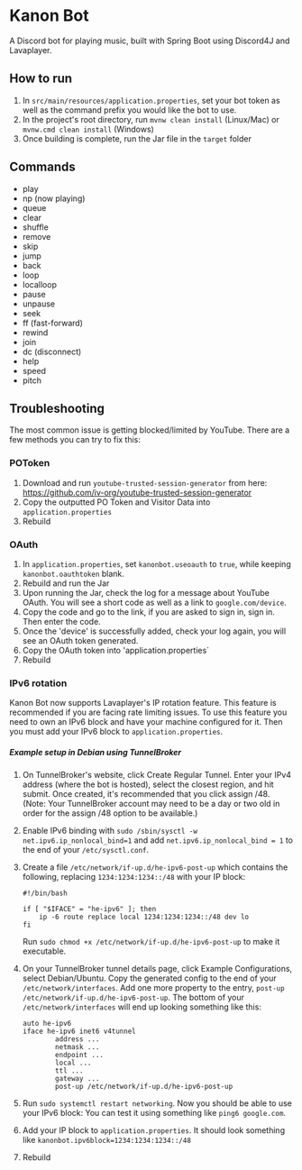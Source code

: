 
# Kanon Bot

A Discord bot for playing music, built with Spring Boot
using Discord4J and Lavaplayer.


## How to run


1. In `src/main/resources/application.properties`, set your bot token as well as the command prefix you would like the bot to use.
2. In the project's root directory, run `mvnw clean install` (Linux/Mac) or `mvnw.cmd clean install` (Windows)
3. Once building is complete, run the Jar file in the `target` folder


## Commands


- play <song>
- np (now playing)
- queue
- clear
- shuffle
- remove
- skip
- jump
- back
- loop
- localloop
- pause
- unpause
- seek
- ff (fast-forward)
- rewind
- join
- dc (disconnect)
- help
- speed
- pitch


## Troubleshooting

The most common issue is getting blocked/limited by YouTube. There are a few methods you can try to fix this:

### POToken

1. Download and run `youtube-trusted-session-generator` from here: https://github.com/iv-org/youtube-trusted-session-generator
2. Copy the outputted PO Token and Visitor Data into `application.properties`
3. Rebuild

### OAuth

1. In `application.properties`, set `kanonbot.useoauth` to `true`, while keeping `kanonbot.oauthtoken` blank.
2. Rebuild and run the Jar
3. Upon running the Jar, check the log for a message about YouTube OAuth. You will see a short code as well as a link to `google.com/device`.
4. Copy the code and go to the link, if you are asked to sign in, sign in. Then enter the code.
5. Once the 'device' is successfully added, check your log again, you will see an OAuth token generated.
6. Copy the OAuth token into 'application.properties`
7. Rebuild

### IPv6 rotation

Kanon Bot now supports Lavaplayer's IP rotation feature. This feature is recommended if you are facing rate limiting issues. To use this feature you need to own an IPv6 block and have your machine configured for it. Then you must add your IPv6 block to `application.properties`.

##### Example setup in Debian using TunnelBroker

1. On TunnelBroker's website, click Create Regular Tunnel. Enter your IPv4 address (where the bot is hosted), select the closest region, and hit submit. Once created, it's recommended that you click assign /48. (Note: Your TunnelBroker account may need to be a day or two old in order for the assign /48 option to be available.)
2. Enable IPv6 binding with `sudo /sbin/sysctl -w net.ipv6.ip_nonlocal_bind=1` and add `net.ipv6.ip_nonlocal_bind = 1` to the end of your `/etc/sysctl.conf`.
3. Create a file `/etc/network/if-up.d/he-ipv6-post-up` which contains the following, replacing `1234:1234:1234::/48` with your IP block:

    ```
    #!/bin/bash

    if [ "$IFACE" = "he-ipv6" ]; then
        ip -6 route replace local 1234:1234:1234::/48 dev lo
    fi
    ```
    Run `sudo chmod +x /etc/network/if-up.d/he-ipv6-post-up` to make it executable.
5. On your TunnelBroker tunnel details page, click Example Configurations, select Debian/Ubuntu. Copy the generated config to the end of your `/etc/network/interfaces`. Add one more property to the entry, `post-up /etc/network/if-up.d/he-ipv6-post-up`. The bottom of your `/etc/network/interfaces` will end up looking something like this:

    ```
    auto he-ipv6
    iface he-ipv6 inet6 v4tunnel
            address ...
            netmask ...
            endpoint ...
            local ...
            ttl ...
            gateway ...
            post-up /etc/network/if-up.d/he-ipv6-post-up
    ```
6. Run `sudo systemctl restart networking`. Now you should be able to use your IPv6 block: You can test it using something like `ping6 google.com`.
7. Add your IP block to `application.properties`. It should look something like `kanonbot.ipv6block=1234:1234:1234::/48`
8. Rebuild



